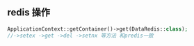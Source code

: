 
## redis 操作
```php
ApplicationContext::getContainer()->get(DataRedis::class);
//->setex ->get ->del ->setnx 等方法 和predis一致
```

